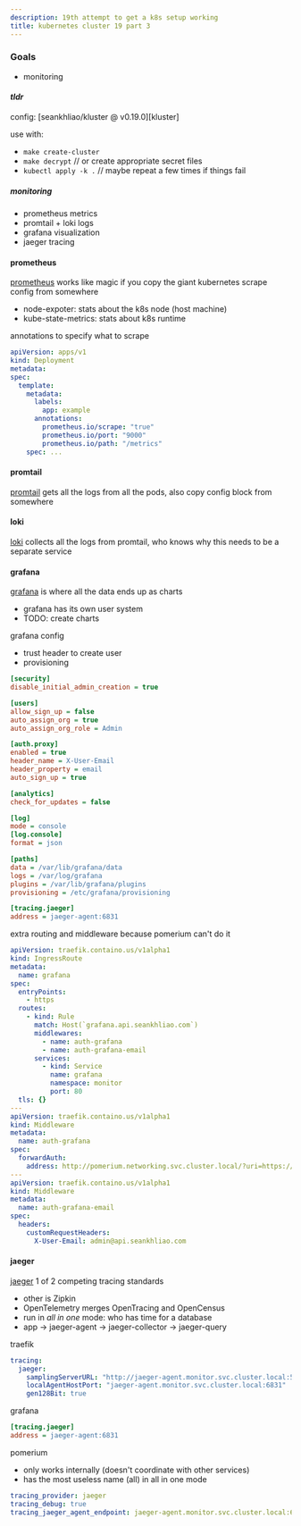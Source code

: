 ```yaml
---
description: 19th attempt to get a k8s setup working
title: kubernetes cluster 19 part 3
---
```


### Goals

- monitoring

#### _tldr_

config: [seankhliao/kluster @ v0.19.0][kluster]

use with:

- `make create-cluster`
- `make decrypt` // or create appropriate secret files
- `kubectl apply -k .` // maybe repeat a few times if things fail

##### monitoring

- prometheus metrics
- promtail + loki logs
- grafana visualization
- jaeger tracing

#### prometheus

[prometheus][prometheus] works like magic if you copy the giant kubernetes scrape config from somewhere

- node-expoter: stats about the k8s node (host machine)
- kube-state-metrics: stats about k8s runtime

annotations to specify what to scrape

```yaml
apiVersion: apps/v1
kind: Deployment
metadata:
spec:
  template:
    metadata:
      labels:
        app: example
      annotations:
        prometheus.io/scrape: "true"
        prometheus.io/port: "9000"
        prometheus.io/path: "/metrics"
    spec: ...
```

#### promtail

[promtail][promtail] gets all the logs from all the pods, also copy config block from somewhere

#### loki

[loki][loki] collects all the logs from promtail, who knows why this needs to be a separate service

#### grafana

[grafana][grafana] is where all the data ends up as charts

- grafana has its own user system
- TODO: create charts

grafana config

- trust header to create user
- provisioning

```ini
[security]
disable_initial_admin_creation = true

[users]
allow_sign_up = false
auto_assign_org = true
auto_assign_org_role = Admin

[auth.proxy]
enabled = true
header_name = X-User-Email
header_property = email
auto_sign_up = true

[analytics]
check_for_updates = false

[log]
mode = console
[log.console]
format = json

[paths]
data = /var/lib/grafana/data
logs = /var/log/grafana
plugins = /var/lib/grafana/plugins
provisioning = /etc/grafana/provisioning

[tracing.jaeger]
address = jaeger-agent:6831
```

extra routing and middleware because pomerium can't do it

```yaml
apiVersion: traefik.containo.us/v1alpha1
kind: IngressRoute
metadata:
  name: grafana
spec:
  entryPoints:
    - https
  routes:
    - kind: Rule
      match: Host(`grafana.api.seankhliao.com`)
      middlewares:
        - name: auth-grafana
        - name: auth-grafana-email
      services:
        - kind: Service
          name: grafana
          namespace: monitor
          port: 80
  tls: {}
---
apiVersion: traefik.containo.us/v1alpha1
kind: Middleware
metadata:
  name: auth-grafana
spec:
  forwardAuth:
    address: http://pomerium.networking.svc.cluster.local/?uri=https://grafana.api.seankhliao.com
---
apiVersion: traefik.containo.us/v1alpha1
kind: Middleware
metadata:
  name: auth-grafana-email
spec:
  headers:
    customRequestHeaders:
      X-User-Email: admin@api.seankhliao.com
```

#### jaeger

[jaeger][jaeger] 1 of 2 competing tracing standards

- other is Zipkin
- OpenTelemetry merges OpenTracing and OpenCensus
- run in _all in one_ mode: who has time for a database
- app -> jaeger-agent -> jaeger-collector -> jaeger-query

traefik

```yaml
tracing:
  jaeger:
    samplingServerURL: "http://jaeger-agent.monitor.svc.cluster.local:5778/sampling"
    localAgentHostPort: "jaeger-agent.monitor.svc.cluster.local:6831"
    gen128Bit: true
```

grafana

```ini
[tracing.jaeger]
address = jaeger-agent:6831
```

pomerium

- only works internally (doesn't coordinate with other services)
- has the most useless name (all) in all in one mode

```yaml
tracing_provider: jaeger
tracing_debug: true
tracing_jaeger_agent_endpoint: jaeger-agent.monitor.svc.cluster.local:6831
```

[jaeger]: https://www.jaegertracing.io/
[grafana]: https://grafana.com/
[loki]: https://github.com/grafana/loki/tree/master/docs
[promtail]: https://github.com/grafana/loki/blob/master/docs/clients/promtail/configuration.md
[prometheus]: https://prometheus.io/
